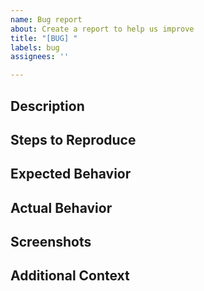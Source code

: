 ```yaml
---
name: Bug report
about: Create a report to help us improve
title: "[BUG] "
labels: bug
assignees: ''

---
```


## Description
<!-- A clear and concise description of what the bug is. -->

## Steps to Reproduce
<!-- Steps to reproduce the behavior. For example:
1. Create a main file (like in examples)
2. Make an Element
3. Add a '...' component to the Element
4. Do '...' with the component
5. Run game
6. Do '...'
-->

## Expected Behavior
<!-- A clear and concise description of what you expected to happen. -->

## Actual Behavior
<!-- A clear and concise description of what actually happened. -->

## Screenshots
<!-- If applicable, add screenshots to help explain your problem. -->

## Additional Context
<!-- Add any other context about the problem here. -->
